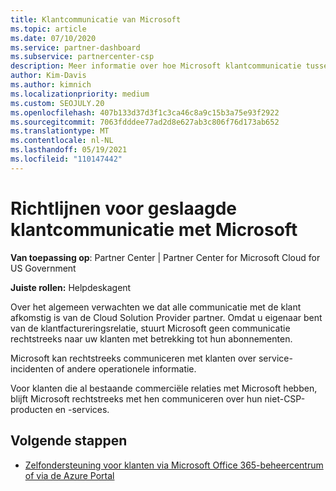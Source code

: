 ```yaml
---
title: Klantcommunicatie van Microsoft
ms.topic: article
ms.date: 07/10/2020
ms.service: partner-dashboard
ms.subservice: partnercenter-csp
description: Meer informatie over hoe Microsoft klantcommunicatie tussen klanten en partners verwacht in het Cloud Solution Provider programma.
author: Kim-Davis
ms.author: kimnich
ms.localizationpriority: medium
ms.custom: SEOJULY.20
ms.openlocfilehash: 407b133d37d3f1c3ca46c8a9c15b3a75e93f2922
ms.sourcegitcommit: 7063fdddee77ad2d8e627ab3c806f76d173ab652
ms.translationtype: MT
ms.contentlocale: nl-NL
ms.lasthandoff: 05/19/2021
ms.locfileid: "110147442"
---
```

# <a name="guidelines-for-successful-customer-communication-with-microsoft"></a>Richtlijnen voor geslaagde klantcommunicatie met Microsoft

**Van toepassing op**: Partner Center | Partner Center for Microsoft Cloud for US Government

**Juiste rollen:** Helpdeskagent

Over het algemeen verwachten we dat alle communicatie met de klant afkomstig is van de Cloud Solution Provider partner. Omdat u eigenaar bent van de klantfactureringsrelatie, stuurt Microsoft geen communicatie rechtstreeks naar uw klanten met betrekking tot hun abonnementen.

Microsoft kan rechtstreeks communiceren met klanten over service-incidenten of andere operationele informatie.

Voor klanten die al bestaande commerciële relaties met Microsoft hebben, blijft Microsoft rechtstreeks met hen communiceren over hun niet-CSP-producten en -services.

## <a name="next-steps"></a>Volgende stappen

- [Zelfondersteuning voor klanten via Microsoft Office 365-beheercentrum of via de Azure Portal](customer-self-support.md)